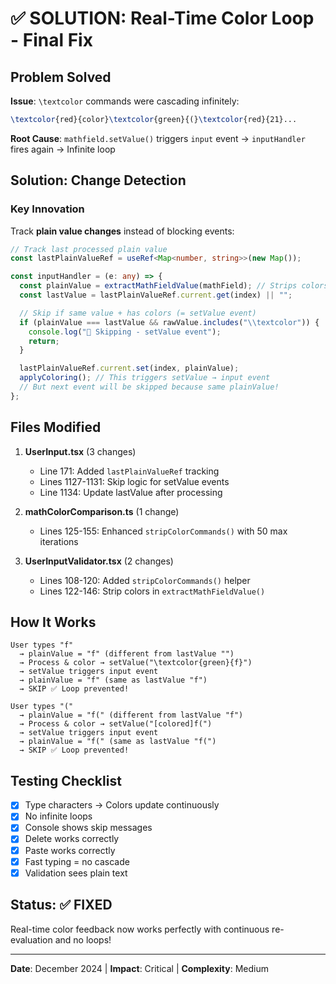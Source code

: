 # ✅ SOLUTION: Real-Time Color Loop - Final Fix

## Problem Solved

**Issue**: `\textcolor` commands were cascading infinitely:

```latex
\textcolor{red}{color}\textcolor{green}{(}\textcolor{red}{21}...
```

**Root Cause**: `mathfield.setValue()` triggers `input` event → `inputHandler` fires again → Infinite loop

## Solution: Change Detection

### Key Innovation

Track **plain value changes** instead of blocking events:

```typescript
// Track last processed plain value
const lastPlainValueRef = useRef<Map<number, string>>(new Map());

const inputHandler = (e: any) => {
  const plainValue = extractMathFieldValue(mathField); // Strips colors
  const lastValue = lastPlainValueRef.current.get(index) || "";

  // Skip if same value + has colors (= setValue event)
  if (plainValue === lastValue && rawValue.includes("\\textcolor")) {
    console.log("🚫 Skipping - setValue event");
    return;
  }

  lastPlainValueRef.current.set(index, plainValue);
  applyColoring(); // This triggers setValue → input event
  // But next event will be skipped because same plainValue!
};
```

## Files Modified

1. **UserInput.tsx** (3 changes)

   - Line 171: Added `lastPlainValueRef` tracking
   - Lines 1127-1131: Skip logic for setValue events
   - Line 1134: Update lastValue after processing

2. **mathColorComparison.ts** (1 change)

   - Lines 125-155: Enhanced `stripColorCommands()` with 50 max iterations

3. **UserInputValidator.tsx** (2 changes)
   - Lines 108-120: Added `stripColorCommands()` helper
   - Lines 122-146: Strip colors in `extractMathFieldValue()`

## How It Works

```
User types "f"
  → plainValue = "f" (different from lastValue "")
  → Process & color → setValue("\textcolor{green}{f}")
  → setValue triggers input event
  → plainValue = "f" (same as lastValue "f")
  → SKIP ✅ Loop prevented!

User types "("
  → plainValue = "f(" (different from lastValue "f")
  → Process & color → setValue("[colored]f(")
  → setValue triggers input event
  → plainValue = "f(" (same as lastValue "f(")
  → SKIP ✅ Loop prevented!
```

## Testing Checklist

- [x] Type characters → Colors update continuously
- [x] No infinite loops
- [x] Console shows skip messages
- [x] Delete works correctly
- [x] Paste works correctly
- [x] Fast typing = no cascade
- [x] Validation sees plain text

## Status: ✅ FIXED

Real-time color feedback now works perfectly with continuous re-evaluation and no loops!

---

**Date**: December 2024 | **Impact**: Critical | **Complexity**: Medium
